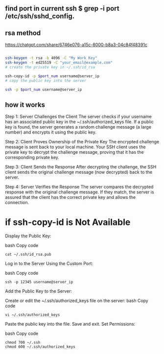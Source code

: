 

## find port in current ssh $ grep -i port /etc/ssh/sshd_config.




## rsa method

https://chatgpt.com/share/6746e076-a15c-8000-b8a3-04c84f48391c

```bash

ssh-keygen -t rsa -b 4096 -C "My Work Key"
ssh-keygen -t ed25519 -C "your_email@example.com"
# create the private key in ~/.ssh/id_rsa

ssh-copy-id -p $port_num username@server_ip
# copy the public key into the server

ssh -p $port_num username@server_ip

```

## how it works


Step 1: Server Challenges the Client
The server checks if your username has an associated public key in the ~/.ssh/authorized_keys file.
If a public key is found, the server generates a random challenge message (a large number) and encrypts it using the public key.

Step 2: Client Proves Ownership of the Private Key
The encrypted challenge message is sent back to your local machine.
Your SSH client uses the private key to decrypt the challenge message, proving that it has the corresponding private key.

Step 3: Client Sends the Response
After decrypting the challenge, the SSH client sends the original challenge message (now decrypted) back to the server.

Step 4: Server Verifies the Response
The server compares the decrypted response with the original challenge message.
If they match, the server is assured that the client has the correct private key and allows the connection.



# if ssh-copy-id is Not Available


Display the Public Key:

bash
Copy code
```
cat ~/.ssh/id_rsa.pub
```
Log in to the Server Using the Custom Port:

bash
Copy code
```
ssh -p 12345 username@server_ip
```
Add the Public Key to the Server:

Create or edit the ~/.ssh/authorized_keys file on the server:
bash
Copy code
```
vi ~/.ssh/authorized_keys
```
Paste the public key into the file.
Save and exit.
Set Permissions:

bash
Copy code
```
chmod 700 ~/.ssh
chmod 600 ~/.ssh/authorized_keys
```



